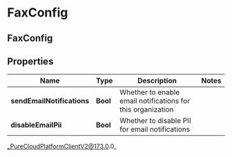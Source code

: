 # FaxConfig

## FaxConfig

## Properties

|Name | Type | Description | Notes|
|------------ | ------------- | ------------- | -------------|
| **sendEmailNotifications** | **Bool** | Whether to enable email notifications for this organization | |
| **disableEmailPii** | **Bool** | Whether to disable PII for email notifications | |



_PureCloudPlatformClientV2@173.0.0_

